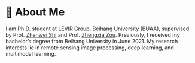 # 👋 About Me
I am Ph.D. student at [LEVIR Group](https://levir.buaa.edu.cn/), Beihang University (BUAA), supervised by Prof. [Zhenwei Shi](https://scholar.google.com.hk/citations?user=kNhFWQIAAAAJ&hl=en&oi=ao) and Prof. [Zhengxia Zou](https://scholar.google.com.hk/citations?user=DzwoyZsAAAAJ&hl=en&oi=ao). Previously, I received my bachelor’s degree from Beihang University in June 2021. My research interests lie in remote sensing image processing, deep learning, and multimodal learning.